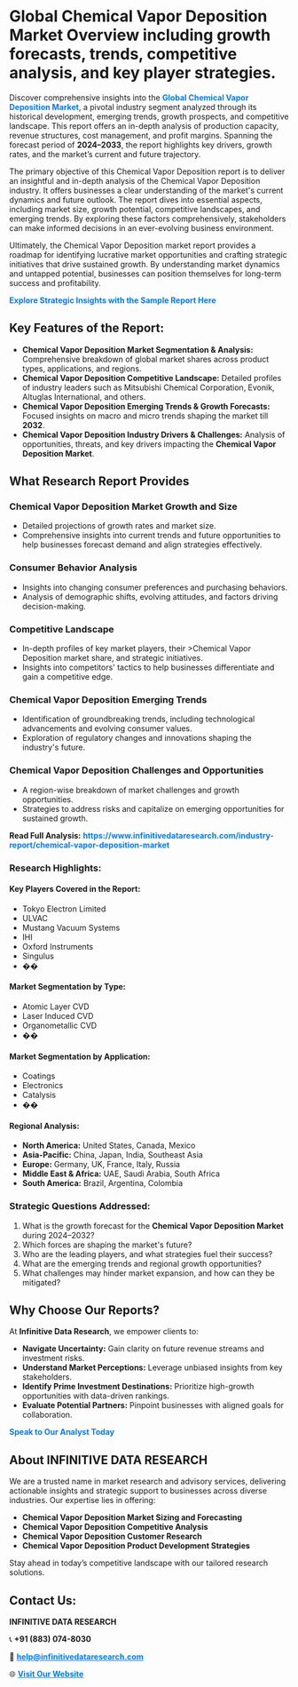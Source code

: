 <h1>Global Chemical Vapor Deposition Market Overview including growth forecasts, trends, competitive analysis, and key player strategies.</h1>
<p>
Discover comprehensive insights into the 
<a href="https://www.infinitivedataresearch.com/industry-report/chemical-vapor-deposition-market" rel="dofollow" style="color: #007BFF; text-decoration: none;"><strong>Global Chemical Vapor Deposition Market</strong></a>, a pivotal industry segment analyzed through its historical development, emerging trends, growth prospects, and competitive landscape. This report offers an in-depth analysis of production capacity, revenue structures, cost management, and profit margins. Spanning the forecast period of <strong>2024–2033</strong>, the report highlights key drivers, growth rates, and the market’s current and future trajectory.
</p>
<p>
The primary objective of this Chemical Vapor Deposition report is to deliver an insightful and in-depth analysis of the Chemical Vapor Deposition industry. It offers businesses a clear understanding of the market's current dynamics and future outlook. The report dives into essential aspects, including market size, growth potential, competitive landscapes, and emerging trends. By exploring these factors comprehensively, stakeholders can make informed decisions in an ever-evolving business environment.
</p>
<p>
Ultimately, the Chemical Vapor Deposition market report provides a roadmap for identifying lucrative market opportunities and crafting strategic initiatives that drive sustained growth. By understanding market dynamics and untapped potential, businesses can position themselves for long-term success and profitability.
</p>
<p>
<a href="https://www.infinitivedataresearch.com/request-sample/reportId=109568" style="color: #007BFF; text-decoration: none;"><strong>Explore Strategic Insights with the Sample Report Here</strong></a>
</p>

<h2>Key Features of the Report:</h2>
<ul>
<li><strong>Chemical Vapor Deposition Market Segmentation & Analysis:</strong> Comprehensive breakdown of global market shares across product types, applications, and regions.</li>
<li><strong>Chemical Vapor Deposition Competitive Landscape:</strong> Detailed profiles of industry leaders such as Mitsubishi Chemical Corporation, Evonik, Altuglas International, and others.</li>
<li><strong>Chemical Vapor Deposition Emerging Trends & Growth Forecasts:</strong> Focused insights on macro and micro trends shaping the market till <strong>2032</strong>.</li>
<li><strong>Chemical Vapor Deposition Industry Drivers & Challenges:</strong> Analysis of opportunities, threats, and key drivers impacting the <strong>Chemical Vapor Deposition Market</strong>.</li>
</ul>

<h2>What Research Report Provides</h2>
<h3>Chemical Vapor Deposition Market Growth and Size</h3>
<ul>
<li>Detailed projections of growth rates and market size.</li>
<li>Comprehensive insights into current trends and future opportunities to help businesses forecast demand and align strategies effectively.</li>
</ul>

<h3>Consumer Behavior Analysis</h3>
<ul>
<li>Insights into changing consumer preferences and purchasing behaviors.</li>
<li>Analysis of demographic shifts, evolving attitudes, and factors driving decision-making.</li>
</ul>

<h3>Competitive Landscape</h3>
<ul>
<li>In-depth profiles of key market players, their >Chemical Vapor Deposition market share, and strategic initiatives.</li>
<li>Insights into competitors' tactics to help businesses differentiate and gain a competitive edge.</li>
</ul>

<h3>Chemical Vapor Deposition Emerging Trends</h3>
<ul>
<li>Identification of groundbreaking trends, including technological advancements and evolving consumer values.</li>
<li>Exploration of regulatory changes and innovations shaping the industry's future.</li>
</ul>

<h3>Chemical Vapor Deposition Challenges and Opportunities</h3>
<ul>
<li>A region-wise breakdown of market challenges and growth opportunities.</li>
<li>Strategies to address risks and capitalize on emerging opportunities for sustained growth.</li>
</ul>
<p><strong>Read Full Analysis:</strong> <a href="https://www.infinitivedataresearch.com/industry-report/chemical-vapor-deposition-market" rel="dofollow" style="color: #007BFF; text-decoration: none;"><strong>https://www.infinitivedataresearch.com/industry-report/chemical-vapor-deposition-market</strong></a></p>
<h3>Research Highlights:</h3>
<h4>Key Players Covered in the Report:</h4>
<ul><li>Tokyo Electron Limited</li><li>ULVAC</li><li>Mustang Vacuum Systems</li><li>IHI</li><li>Oxford Instruments</li><li>Singulus</li><li>��</li></ul>
<h4>Market Segmentation by Type:</h4>
<ul><li>Atomic Layer CVD</li><li>Laser Induced CVD</li><li>Organometallic CVD</li><li>��</li></ul>
<h4>Market Segmentation by Application:</h4>
<ul><li>Coatings</li><li>Electronics</li><li>Catalysis</li><li>��</li></ul>

<h4>Regional Analysis:</h4>
<ul>
<li><strong>North America:</strong> United States, Canada, Mexico</li>
<li><strong>Asia-Pacific:</strong> China, Japan, India, Southeast Asia</li>
<li><strong>Europe:</strong> Germany, UK, France, Italy, Russia</li>
<li><strong>Middle East & Africa:</strong> UAE, Saudi Arabia, South Africa</li>
<li><strong>South America:</strong> Brazil, Argentina, Colombia</li>
</ul>

<h3>Strategic Questions Addressed:</h3>
<ol>
<li>What is the growth forecast for the <strong>Chemical Vapor Deposition Market</strong> during 2024–2032?</li>
<li>Which forces are shaping the market's future?</li>
<li>Who are the leading players, and what strategies fuel their success?</li>
<li>What are the emerging trends and regional growth opportunities?</li>
<li>What challenges may hinder market expansion, and how can they be mitigated?</li>
</ol>

<h2>Why Choose Our Reports?</h2>
<p>At <strong>Infinitive Data Research</strong>, we empower clients to:</p>
<ul>
<li><strong>Navigate Uncertainty:</strong> Gain clarity on future revenue streams and investment risks.</li>
<li><strong>Understand Market Perceptions:</strong> Leverage unbiased insights from key stakeholders.</li>
<li><strong>Identify Prime Investment Destinations:</strong> Prioritize high-growth opportunities with data-driven rankings.</li>
<li><strong>Evaluate Potential Partners:</strong> Pinpoint businesses with aligned goals for collaboration.</li>
</ul>
<p><a href="https://www.infinitivedataresearch.com/industry-report/chemical-vapor-deposition-market" rel="dofollow" style="color: #007BFF; text-decoration: none;"><strong>Speak to Our Analyst Today</strong></a></p>

<h2>About INFINITIVE DATA RESEARCH</h2>
<p>We are a trusted name in market research and advisory services, delivering actionable insights and strategic support to businesses across diverse industries. Our expertise lies in offering:</p>
<ul>
<li><strong>Chemical Vapor Deposition Market Sizing and Forecasting</strong></li>
<li><strong>Chemical Vapor Deposition Competitive Analysis</strong></li>
<li><strong>Chemical Vapor Deposition Customer Research</strong></li>
<li><strong>Chemical Vapor Deposition Product Development Strategies</strong></li>
</ul>
<p>Stay ahead in today’s competitive landscape with our tailored research solutions.</p>

<h2>Contact Us:</h2>
<p><strong>INFINITIVE DATA RESEARCH</strong></p>
<p>📞 <strong>+91 (883) 074-8030</strong></p>
<p>📧 <strong><a href="mailto:help@infinitivedataresearch.com" style="color: #007BFF;">help@infinitivedataresearch.com</a></strong></p>
<p>🌐 <strong><a href="https://www.infinitivedataresearch.com" rel="dofollow" style="color: #007BFF;">Visit Our Website</a></strong></p>